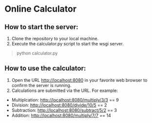 # Online Calculator

## How to start the server:

1. Clone the repository to your local machine.
2. Execute the calculator.py script to start the wsgi server.

> python calculator.py

## How to use the calculator:

1. Open the URL [http://localhost:8080](http://localhost:8080) in your favorite web browser to confirm the server is running.
2. Calculations are submitted via the URL.  For example:
  * Multiplcation:  [http://localhost:8080/multiply/3/3](http://localhost:8080/multiply/3/3) == 9
  * Division:  [http://localhost:8080/divide/10/5](http://localhost:8080/divide/10/5) == 2
  * Subtraction:  [http://localhost:8080/subtract/5/2](http://localhost:8080/subtract/5/2) == 3
  * Addition:  [http://localhost:8080/multiply/7/7](http://localhost:8080/multiply/7/7) == 14
